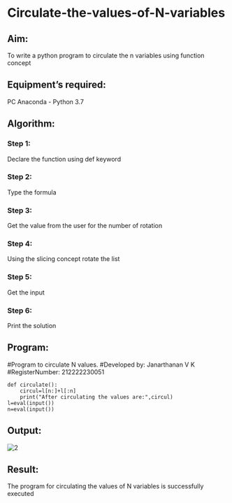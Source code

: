 # Circulate-the-values-of-N-variables
## Aim:
To write a python program to circulate the n variables using function concept
## Equipment’s required:
PC
Anaconda - Python 3.7
## Algorithm: 
### Step 1: 
Declare the function using def keyword

### Step 2: 
Type the formula


### Step 3: 
Get the value from the user for the number of rotation
### Step 4: 
Using the slicing concept rotate the list

### Step 5: 
Get the input


### Step 6: 
Print the solution

## Program:

#Program to circulate N values.
#Developed by: Janarthanan V K
#RegisterNumber: 212222230051

    def circulate():
        circul=l[n:]+l[:n]
        print("After circulating the values are:",circul)
    l=eval(input())
    n=eval(input())

## Output:
![2](https://user-images.githubusercontent.com/119393515/234285038-e5d4686f-7c4b-4a7d-b6c5-432e6bd70ef6.png)

## Result:
The program for circulating the values of N variables is successfully executed
